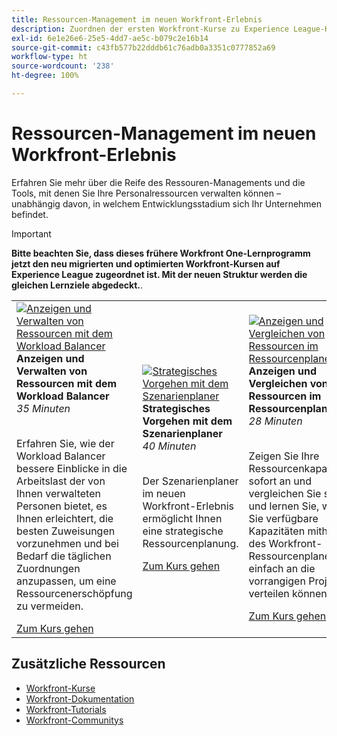 ```yaml
---
title: Ressourcen-Management im neuen Workfront-Erlebnis
description: Zuordnen der ersten Workfront-Kurse zu Experience League-Kursen
exl-id: 6e1e26e6-25e5-4dd7-ae5c-b079c2e16b14
source-git-commit: c43fb577b22dddb61c76adb0a3351c0777852a69
workflow-type: ht
source-wordcount: '238'
ht-degree: 100%

---
```


# Ressourcen-Management im neuen Workfront-Erlebnis

Erfahren Sie mehr über die Reife des Ressouren-Managements und die Tools, mit denen Sie Ihre Personalressourcen verwalten können – unabhängig davon, in welchem Entwicklungsstadium sich Ihr Unternehmen befindet.

>[!IMPORTANT]
>
>**Bitte beachten Sie, dass dieses frühere Workfront One-Lernprogramm jetzt den neu migrierten und optimierten Workfront-Kursen auf Experience League zugeordnet ist.  Mit der neuen Struktur werden die gleichen Lernziele abgedeckt.**.

<table>
  <tr>
   <td>
      <a href="https://experienceleague.adobe.com/?recommended=Workfront-L-1-2022.1.workloadbalancer&amp;lang=de">
      <img alt="Anzeigen und Verwalten von Ressourcen mit dem Workload Balancer" src="https://cdn.experienceleague.adobe.com/thumb/view-and-manage-resources-with-the-workload-balancer.png"/>
      </a>
      <div>
         <strong>Anzeigen und Verwalten von Ressourcen mit dem Workload Balancer</strong></a>
<br/><em>35 Minuten</em>
      </div>
      <p>
        <br/>
Erfahren Sie, wie der Workload Balancer bessere Einblicke in die Arbeitslast der von Ihnen verwalteten Personen bietet, es Ihnen erleichtert, die besten Zuweisungen vorzunehmen und bei Bedarf die täglichen Zuordnungen anzupassen, um eine Ressourcenerschöpfung zu vermeiden.
      </p>
      <a  rel="noreferrer" target="_blank" href="https://experienceleague.adobe.com/?recommended=Workfront-L-1-2022.1.workloadbalancer&amp;lang=de" class="spectrum-Button spectrum-Button--primary spectrum-Button--sizeM">
<span class="spectrum-Button-label has-no-wrap has-text-weight-bold">Zum Kurs gehen</span>
</a>
   </td>   
   <td>
      <a href="https://experienceleague.adobe.com/?recommended=Workfront-L-1-2022.1.scenarioplanner&amp;lang=de">
      <img alt="Strategisches Vorgehen mit dem Szenarienplaner" src="https://cdn.experienceleague.adobe.com/thumb/get-strategic-with-the-scenario-planner.png"/>
      </a>
      <div>
         <strong>Strategisches Vorgehen mit dem Szenarienplaner</strong></a>
<br/><em>40 Minuten</em>
      </div>
      <p>
        <br/>
Der Szenarienplaner im neuen Workfront-Erlebnis ermöglicht Ihnen eine strategische Ressourcenplanung.
      </p>
      <a  rel="noreferrer" target="_blank" href="https://experienceleague.adobe.com/?recommended=Workfront-L-1-2022.1.scenarioplanner&amp;lang=de" class="spectrum-Button spectrum-Button--primary spectrum-Button--sizeM">
<span class="spectrum-Button-label has-no-wrap has-text-weight-bold">Zum Kurs gehen</span>
</a>
   </td>
    <td>
      <a href="https://experienceleague.adobe.com/?recommended=Workfront-L-1-2022.1.resourceplanner&amp;lang=de">
      <img alt="Anzeigen und Vergleichen von Ressourcen im Ressourcenplaner" src="https://cdn.experienceleague.adobe.com/thumb/view-and-compare-resources-in-the-resource-planner.png"/>
      </a>
      <div>
         <strong>Anzeigen und Vergleichen von Ressourcen im Ressourcenplaner</strong></a>
<br/><em>28 Minuten</em>
      </div>
      <p>
        <br/>
Zeigen Sie Ihre Ressourcenkapazität sofort an und vergleichen Sie sie, und lernen Sie, wie Sie verfügbare Kapazitäten mithilfe des Workfront-Ressourcenplaners einfach an die vorrangigen Projekte verteilen können.
      </p>
      <a  rel="noreferrer" target="_blank" href="https://experienceleague.adobe.com/?recommended=Workfront-L-1-2022.1.resourceplanner&amp;lang=de" class="spectrum-Button spectrum-Button--primary spectrum-Button--sizeM">
<span class="spectrum-Button-label has-no-wrap has-text-weight-bold">Zum Kurs gehen</span>
</a>
   </td>
  </tr>

</table>

## Zusätzliche Ressourcen

* [Workfront-Kurse](https://experienceleague.adobe.com/?lang=de&amp;Solution=Workfront#courses)
* [Workfront-Dokumentation](https://experienceleague.adobe.com/docs/workfront.html?lang=de)
* [Workfront-Tutorials](https://experienceleague.adobe.com/docs/workfront-learn/tutorials-workfront/home.html?lang=de)
* [Workfront-Communitys](https://experienceleaguecommunities.adobe.com/t5/workfront/ct-p/workfront)
